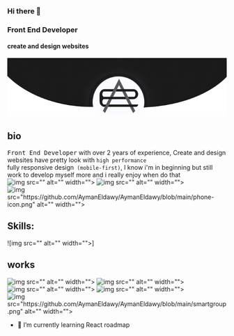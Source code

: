### Hi there 👋

<!--
**AymanEldawy/AymanEldawy** is a ✨ _special_ ✨ repository because its `README.md` (this file) appears on your GitHub profile.

Here are some ideas to get you started:

- 🔭 I’m currently working on ...
- 🌱 I’m currently learning ...
- 👯 I’m looking to collaborate on ...
- 🤔 I’m looking for help with ...
- 💬 Ask me about ...
- 📫 How to reach me: ...
- 😄 Pronouns: ...
- ⚡ Fun fact: ...
-->

### Front End Developer
#### create and design websites
![create and design websites](https://raw.githubusercontent.com/AymanEldawy/AymanEldawy/main/banner.png)
## bio
<kbd>Front End Developer</kbd> with over 2 years of experience, Create and design websites have pretty look with <code>high performance </code> fully responsive design<code> (mobile-first)</code>, I know i'm in beginning but still work to develop myself more and i really enjoy when do that
![img src="" alt="" width="">](https://api.whatsapp.com/send/?phone=+201501685804&text&app_absent=0)
![img src="" alt="" width="">](https://www.linkedin.com/in/aymaneldawy/)
![img src="https://github.com/AymanEldawy/AymanEldawy/blob/main/phone-icon.png" alt="" width="">](tel:+2001021868543)

## Skills:
![img src="" alt="" width="">]
## works
![img src="" alt="" width="">](https://pluvias.net/)
![img src="" alt="" width="">](https://metagamevr.com/)
![img src="" alt="" width="">](http://bedaya-stationery.com/)
![img src="" alt="" width="">](https://aymaneldawy.github.io/mas-car/)
![img src="https://github.com/AymanEldawy/AymanEldawy/blob/main/smartgroup.png" alt="" width="">](http://www.smartgroup-alex.com/)


- 🌱 I’m currently learning React roadmap 






